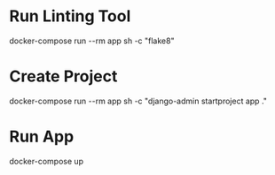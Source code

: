 # Run Linting Tool
docker-compose run --rm app sh -c "flake8"

# Create Project
docker-compose run --rm app sh -c "django-admin startproject app ."

# Run App
docker-compose up
